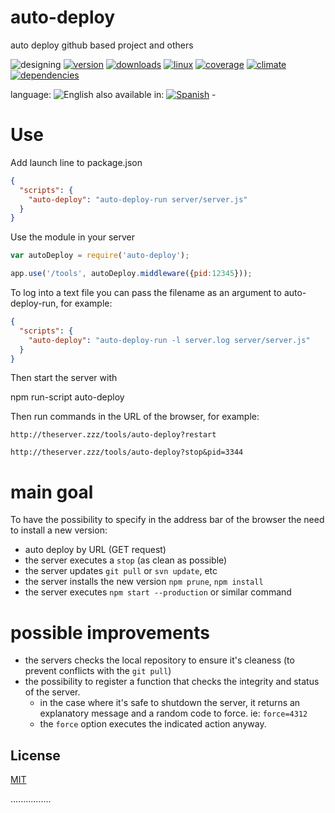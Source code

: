 # auto-deploy
auto deploy github based project and others

<!--multilang v0 en:README.md es:LEEME.md -->

![designing](https://img.shields.io/badge/stability-desgining-red.svg)
[![version](https://img.shields.io/npm/v/auto-deploy.svg)](https://npmjs.org/package/auto-deploy)
[![downloads](https://img.shields.io/npm/dm/auto-deploy.svg)](https://npmjs.org/package/auto-deploy)
[![linux](https://img.shields.io/travis/codenautas/auto-deploy/master.svg)](https://travis-ci.org/codenautas/auto-deploy)
[![coverage](https://img.shields.io/coveralls/codenautas/auto-deploy/master.svg)](https://coveralls.io/r/codenautas/auto-deploy)
[![climate](https://img.shields.io/codeclimate/github/codenautas/auto-deploy.svg)](https://codeclimate.com/github/codenautas/auto-deploy)
[![dependencies](https://img.shields.io/david/codenautas/auto-deploy.svg)](https://david-dm.org/codenautas/auto-deploy)

<!--multilang buttons-->

language: ![English](https://raw.githubusercontent.com/codenautas/multilang/master/img/lang-en.png)
also available in:
[![Spanish](https://raw.githubusercontent.com/codenautas/multilang/master/img/lang-es.png)](LEEME.md) - 

<!--lang:en-->
# Use

Add launch line to package.json

<!--lang:es--]
# Uso
Agregar la linea de inicio al package.json

[!--lang:*-->
```json
{
  "scripts": {
    "auto-deploy": "auto-deploy-run server/server.js"
  }
}

```
<!--lang:en-->

Use the module in your server

<!--lang:es--]

Usar el módulo en tu servidor

[!--lang:*-->
```js
var autoDeploy = require('auto-deploy');

app.use('/tools', autoDeploy.middleware({pid:12345}));

```

<!--lang:en-->

To log into a text file you can pass the filename as an argument
to auto-deploy-run, for example:

<!--lang:es--]

Para guardar mensajes en un archivo de texto puedes pasarle el
archivo como argumento a auto-deploy-run, por ejemplo:

[!--lang:*-->
```json
{
  "scripts": {
    "auto-deploy": "auto-deploy-run -l server.log server/server.js"
  }
}

```

<!--lang:en-->

Then start the server with

<!--lang:es--]

Arrancar el servidor con

[!--lang:*-->

npm run-script auto-deploy

<!--lang:en-->

Then run commands in the URL of the browser, for example:

<!--lang:es--]

Luego en la URL del navegador ejecutar comandos, por ejemplo:

[!--lang:*-->

`http://theserver.zzz/tools/auto-deploy?restart`

`http://theserver.zzz/tools/auto-deploy?stop&pid=3344`

<!--lang:en-->

# main goal

To have the possibility to specify in the address bar of the browser the need to install a new version:
* auto deploy by URL (GET request)
* the server executes a `stop` (as clean as possible)
* the server updates `git pull` or `svn update`, etc
* the server installs the new version `npm prune`, `npm install`
* the server executes `npm start --production` or similar command

<!--lang:es--]


# objetivo principal

Poder especificar en la barra de direcciones del navegador que se desea instalar una nueva versión:
* el servidor hace un `stop` (de la manera más limpia posible)
* el servidor actualiza `git pull` ó `svn update`, etc
* el servidor instala `npm prune`, `npm install`
* el servidor corre un `npm start --production` u otro comando similar

[!--lang:en-->

# possible improvements

* the servers checks the local repository to ensure it's cleaness (to prevent conflicts with the `git pull`)
* the possibility to register a function that checks the integrity and status of the server. 
  * in the case where it's safe to shutdown the server, it returns an explanatory message and a random code to force. ie: `force=4312`
  * the `force` option executes the indicated action anyway.

<!--lang:es--]

## mejoras posibles

* el servidor revisa primero que no haya nada sucio (para que no haya peligro de que dé conflictos al bajar)
* poder registrar una función que indique si es seguro matar el servidor 
  * en caso de que no sea seguro el servidor devuelve un mensaje explicando y un código aleatorio de force. Ej: `force=4312`
  * volviendo a intentar el deploy con force se hace aunque no sea seguro. 

[!--lang:en-->

## License

<!--lang:es--]

## Licencias

[!--lang:*-->

[MIT](LICENSE)

................
